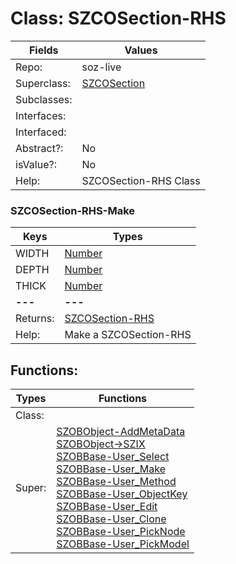 
# Class:	SZCOSection-RHS

| Fields | Values |
| --------- | --------- |
| Repo: | soz-live |
| Superclass: | [SZCOSection](SZCOSection.html) |
| Subclasses: |  |
| Interfaces: |  |
| Interfaced: |  |
| Abstract?: | No |
| isValue?: | No |
| Help: | SZCOSection-RHS Class |

### SZCOSection-RHS-Make

| Keys | Types |
| --------- | --------- |
| WIDTH | [Number](Number.html) |
| DEPTH | [Number](Number.html) |
| THICK | [Number](Number.html) |
| **---** | **---** |
| Returns: | [SZCOSection-RHS](SZCOSection-RHS.html) |
| Help: | Make a SZCOSection-RHS |


## Functions:

| Types | Functions |
| --------- | --------- |
| Class: |  |
| Super: | [SZOBObject-AddMetaData](SZOBObject.html) <br> [SZOBObject->SZIX](SZOBObject.html) <br> [SZOBBase-User_Select](SZOBBase.html) <br> [SZOBBase-User_Make](SZOBBase.html) <br> [SZOBBase-User_Method](SZOBBase.html) <br> [SZOBBase-User_ObjectKey](SZOBBase.html) <br> [SZOBBase-User_Edit](SZOBBase.html) <br> [SZOBBase-User_Clone](SZOBBase.html) <br> [SZOBBase-User_PickNode](SZOBBase.html) <br> [SZOBBase-User_PickModel](SZOBBase.html) |


